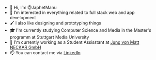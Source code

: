 - 👋 Hi, I’m @JaphetManu
- 👀 I’m interested in everything related to full stack web and app development
- 🖌️ I also like designing and prototyping things
- 🎓 I'm currently studying Computer Science and Media in the Master's programm at Stuttgart Media University 
- 🏢 I'm currently working as a Student Assisstant at [Jung von Matt NECKAR GmbH](https://www.jvm.com/en/agencies/jvm-neckar/)
- 📫 You can contact me via [LinkedIn](https://www.jvm.com/en/agencies/jvm-neckar/)

<!---
JaphetManu/JaphetManu is a ✨ special ✨ repository because its `README.md` (this file) appears on your GitHub profile.
You can click the Preview link to take a look at your changes.
--->

